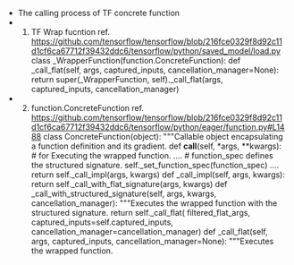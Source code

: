 * The calling process of TF concrete function
* 1. TF Wrap fucntion
ref. https://github.com/tensorflow/tensorflow/blob/216fce0329f8d92c11d1cf6ca67712f39432ddc6/tensorflow/python/saved_model/load.py
class _WrapperFunction(function.ConcreteFunction):
	def _call_flat(self, args, captured_inputs, cancellation_manager=None):
		return super(_WrapperFunction, self)._call_flat(args, captured_inputs,
                                                    cancellation_manager)
* 2. function.ConcreteFunction
ref. https://github.com/tensorflow/tensorflow/blob/216fce0329f8d92c11d1cf6ca67712f39432ddc6/tensorflow/python/eager/function.py#L1488
class ConcreteFunction(object):
  """Callable object encapsulating a function definition and its gradient.
	def __call__(self, *args, **kwargs):  # for Executing the wrapped function.
			....
    		# function_spec defines the structured signature.
     		self._set_function_spec(function_spec)
     			....
      		return self._call_impl(args, kwargs)
  	def _call_impl(self, args, kwargs):
      		return self._call_with_flat_signature(args, kwargs)
     	def _call_with_structured_signature(self, args, kwargs, cancellation_manager):
    		"""Executes the wrapped function with the structured signature.
         	return self._call_flat(
        		filtered_flat_args,
        		captured_inputs=self.captured_inputs,
        		cancellation_manager=cancellation_manager)
       def _call_flat(self, args, captured_inputs, cancellation_manager=None):
    		"""Executes the wrapped function.



